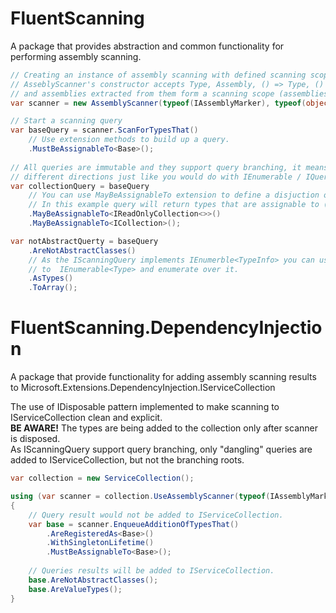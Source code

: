 # FluentScanning

A package that provides abstraction and common functionality for performing assembly scanning.

```cs
// Creating an instance of assembly scanning with defined scanning scope.
// AsseblyScanner's constructor accepts Type, Assembly, () => Type, () => Assembly as params arguments
// and assemblies extracted from them form a scanning scope (assemblies are distinct).
var scanner = new AssemblyScanner(typeof(IAssemblyMarker), typeof(object));

// Start a scanning query
var baseQuery = scanner.ScanForTypesThat()
    // Use extension methods to build up a query.
    .MustBeAssignableTo<Base>();
    
// All queries are immutable and they support query branching, it means that you can save a mid-query and build up queries in 
// different directions just like you would do with IEnumerable / IQueriable
var collectionQuery = baseQuery
    // You can use MayBeAssignableTo extension to define a disjuction of types that are conform the query
    // In this example query will return types that are assignable to (Base & IReadOnlyCollection<>) || (Base & ICollection).
    .MayBeAssignableTo<IReadOnlyCollection<>>()
    .MayBeAssignableTo<ICollection>();

var notAbstractQuerty = baseQuery
    .AreNotAbstractClasses()
    // As the IScanningQuery implements IEnumerble<TypeInfo> you can use .AsType to convert it 
    // to  IEnumerable<Type> and enumerate over it.
    .AsTypes()
    .ToArray();
```

# FluentScanning.DependencyInjection

A package that provide functionality for adding assembly scanning results to Microsoft.Extensions.DependencyInjection.IServiceCollection

The use of IDisposable pattern implemented to make scanning to IServiceCollection clean and explicit.\
**BE AWARE!** The types are being added to the collection only after scanner is disposed.\
As IScanningQuery support query branching, only "dangling" queries are added to IServiceCollection, but not the branching roots.

```cs
var collection = new ServiceCollection();

using (var scanner = collection.UseAssemblyScanner(typeof(IAssemblyMarker)))
{
    // Query result would not be added to IServiceCollection.
    var base = scanner.EnqueueAdditionOfTypesThat()
        .AreRegisteredAs<Base>()
        .WithSingletonLifetime()
        .MustBeAssignableTo<Base>();
        
    // Queries results will be added to IServiceCollection.
    base.AreNotAbstractClasses();
    base.AreValueTypes();
}
```